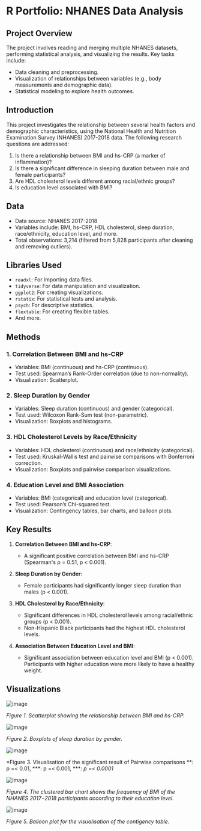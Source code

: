 # R Portfolio: NHANES Data Analysis

## Project Overview

The project involves reading and merging multiple NHANES datasets, performing statistical analysis, and visualizing the results. Key tasks include:
- Data cleaning and preprocessing.
- Visualization of relationships between variables (e.g., body measurements and demographic data).
- Statistical modeling to explore health outcomes.

## Introduction

This project investigates the relationship between several health factors and demographic characteristics, using the National Health and Nutrition Examination Survey (NHANES) 2017-2018 data. The following research questions are addressed:

1. Is there a relationship between BMI and hs-CRP (a marker of inflammation)?
2. Is there a significant difference in sleeping duration between male and female participants?
3. Are HDL cholesterol levels different among racial/ethnic groups?
4. Is education level associated with BMI?

## Data

- Data source: NHANES 2017-2018
- Variables include: BMI, hs-CRP, HDL cholesterol, sleep duration, race/ethnicity, education level, and more.
- Total observations: 3,214 (filtered from 5,828 participants after cleaning and removing outliers).

## Libraries Used

- `readxl`: For importing data files.
- `tidyverse`: For data manipulation and visualization.
- `ggplot2`: For creating visualizations.
- `rstatix`: For statistical tests and analysis.
- `psych`: For descriptive statistics.
- `flextable`: For creating flexible tables.
- And more.

## Methods

### 1. Correlation Between BMI and hs-CRP
- Variables: BMI (continuous) and hs-CRP (continuous).
- Test used: Spearman’s Rank-Order correlation (due to non-normality).
- Visualization: Scatterplot.

### 2. Sleep Duration by Gender
- Variables: Sleep duration (continuous) and gender (categorical).
- Test used: Wilcoxon Rank-Sum test (non-parametric).
- Visualization: Boxplots and histograms.

### 3. HDL Cholesterol Levels by Race/Ethnicity
- Variables: HDL cholesterol (continuous) and race/ethnicity (categorical).
- Test used: Kruskal-Wallis test and pairwise comparisons with Bonferroni correction.
- Visualization: Boxplots and pairwise comparison visualizations.

### 4. Education Level and BMI Association
- Variables: BMI (categorical) and education level (categorical).
- Test used: Pearson’s Chi-squared test.
- Visualization: Contingency tables, bar charts, and balloon plots.

## Key Results

1. **Correlation Between BMI and hs-CRP**:
   - A significant positive correlation between BMI and hs-CRP (Spearman's ρ = 0.51, p < 0.001).

2. **Sleep Duration by Gender**:
   - Female participants had significantly longer sleep duration than males (p < 0.001).

3. **HDL Cholesterol by Race/Ethnicity**:
   - Significant differences in HDL cholesterol levels among racial/ethnic groups (p < 0.001).
   - Non-Hispanic Black participants had the highest HDL cholesterol levels.

4. **Association Between Education Level and BMI**:
   - Significant association between education level and BMI (p < 0.001). Participants with higher education were more likely to have a healthy weight.

## Visualizations

![image](https://github.com/user-attachments/assets/0e58f175-5237-44e0-a1d5-4a94603eefd1)

*Figure 1. Scatterplot showing the relationship between BMI and hs-CRP.*

![image](https://github.com/user-attachments/assets/4565e0ed-b375-4bf1-8999-26da66a86b27)

*Figure 2. Boxplots of sleep duration by gender.*

![image](https://github.com/user-attachments/assets/57b4f946-76de-49a3-a72f-f137104116f7)

*Figure 3. Visualisation of the significant result of Pairwise comparisons
**: p =< 0.01, ***: p =< 0.001, ****: p =< 0.0001*

![image](https://github.com/user-attachments/assets/924b439a-a0b2-4ce7-a91f-97b6770dad28)

*Figure 4. The clustered bar chart shows the frequency of BMI of the NHANES 2017−2018
participants according to their education level.*

![image](https://github.com/user-attachments/assets/a04cbd7c-d22a-4aa9-bdd5-312067c0048b)

*Figure 5. Balloon plot for the visualisation of the contigency table.*

